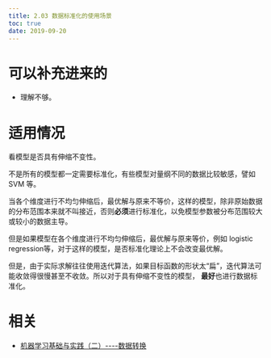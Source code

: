 ```yaml
---
title: 2.03 数据标准化的使用场景
toc: true
date: 2019-09-20
---
```

# 可以补充进来的

- 理解不够。

# 适用情况

看模型是否具有伸缩不变性。

不是所有的模型都一定需要标准化，有些模型对量纲不同的数据比较敏感，譬如 SVM 等。

当各个维度进行不均匀伸缩后，最优解与原来不等价，这样的模型，除非原始数据的分布范围本来就不叫接近，否则**必须**进行标准化，以免模型参数被分布范围较大或较小的数据主导。

但是如果模型在各个维度进行不均匀伸缩后，最优解与原来等价，例如 logistic regression等，对于这样的模型，是否标准化理论上不会改变最优解。

但是，由于实际求解往往使用迭代算法，如果目标函数的形状太“扁”，迭代算法可能收敛得很慢甚至不收敛。所以对于具有伸缩不变性的模型， **最好**也进行数据标准化。



# 相关

- [机器学习基础与实践（二）----数据转换](https://www.cnblogs.com/charlotte77/p/5622325.html)
